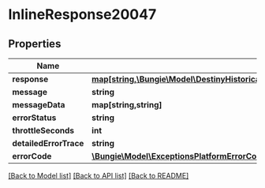 # InlineResponse20047

## Properties
Name | Type | Description | Notes
------------ | ------------- | ------------- | -------------
**response** | [**map[string,\Bungie\Model\DestinyHistoricalStatsDefinitionsDestinyHistoricalStatsDefinition]**](DestinyHistoricalStatsDefinitionsDestinyHistoricalStatsDefinition.md) |  | [optional] 
**message** | **string** |  | [optional] 
**messageData** | **map[string,string]** |  | [optional] 
**errorStatus** | **string** |  | [optional] 
**throttleSeconds** | **int** |  | [optional] 
**detailedErrorTrace** | **string** |  | [optional] 
**errorCode** | [**\Bungie\Model\ExceptionsPlatformErrorCodes**](ExceptionsPlatformErrorCodes.md) |  | [optional] 

[[Back to Model list]](../README.md#documentation-for-models) [[Back to API list]](../README.md#documentation-for-api-endpoints) [[Back to README]](../README.md)


